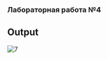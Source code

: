 ### Лабораторная работа №4
## Output
![7](https://github.com/user-attachments/assets/49a82486-9f08-48b7-8f69-17d9ae25c955)

